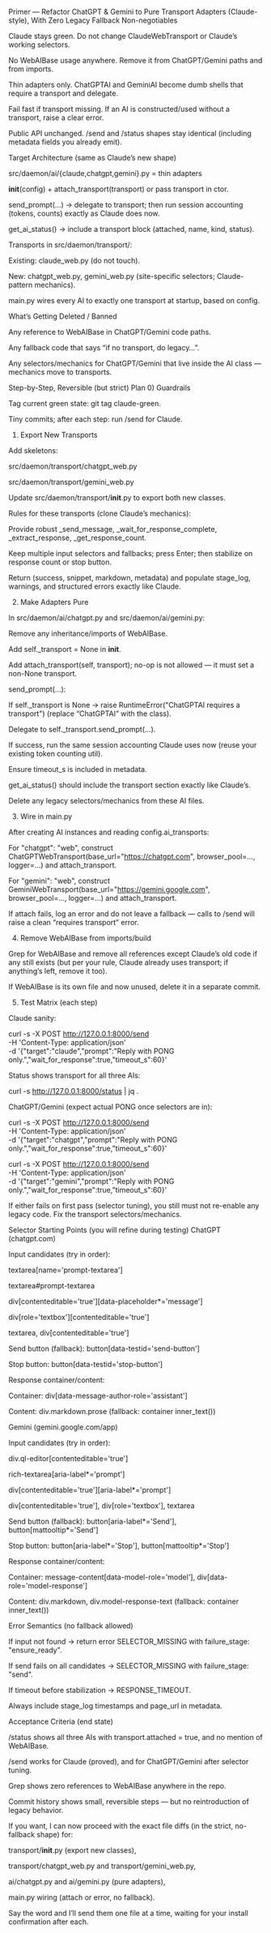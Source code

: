 Primer — Refactor ChatGPT & Gemini to Pure Transport Adapters (Claude-style), With Zero Legacy Fallback
Non-negotiables

Claude stays green. Do not change ClaudeWebTransport or Claude’s working selectors.

No WebAIBase usage anywhere. Remove it from ChatGPT/Gemini paths and from imports.

Thin adapters only. ChatGPTAI and GeminiAI become dumb shells that require a transport and delegate.

Fail fast if transport missing. If an AI is constructed/used without a transport, raise a clear error.

Public API unchanged. /send and /status shapes stay identical (including metadata fields you already emit).

Target Architecture (same as Claude’s new shape)

src/daemon/ai/{claude,chatgpt,gemini}.py = thin adapters

__init__(config) + attach_transport(transport) or pass transport in ctor.

send_prompt(...) → delegate to transport; then run session accounting (tokens, counts) exactly as Claude does now.

get_ai_status() → include a transport block (attached, name, kind, status).

Transports in src/daemon/transport/:

Existing: claude_web.py (do not touch).

New: chatgpt_web.py, gemini_web.py (site-specific selectors; Claude-pattern mechanics).

main.py wires every AI to exactly one transport at startup, based on config.

What’s Getting Deleted / Banned

Any reference to WebAIBase in ChatGPT/Gemini code paths.

Any fallback code that says “if no transport, do legacy…”.

Any selectors/mechanics for ChatGPT/Gemini that live inside the AI class — mechanics move to transports.

Step-by-Step, Reversible (but strict) Plan
0) Guardrails

Tag current green state: git tag claude-green.

Tiny commits; after each step: run /send for Claude.

1) Export New Transports

Add skeletons:

src/daemon/transport/chatgpt_web.py

src/daemon/transport/gemini_web.py

Update src/daemon/transport/__init__.py to export both new classes.

Rules for these transports (clone Claude’s mechanics):

Provide robust _send_message, _wait_for_response_complete, _extract_response, _get_response_count.

Keep multiple input selectors and fallbacks; press Enter; then stabilize on response count or stop button.

Return (success, snippet, markdown, metadata) and populate stage_log, warnings, and structured errors exactly like Claude.

2) Make Adapters Pure

In src/daemon/ai/chatgpt.py and src/daemon/ai/gemini.py:

Remove any inheritance/imports of WebAIBase.

Add self._transport = None in __init__.

Add attach_transport(self, transport); no-op is not allowed — it must set a non-None transport.

send_prompt(...):

If self._transport is None → raise RuntimeError("ChatGPTAI requires a transport") (replace “ChatGPTAI” with the class).

Delegate to self._transport.send_prompt(...).

If success, run the same session accounting Claude uses now (reuse your existing token counting util).

Ensure timeout_s is included in metadata.

get_ai_status() should include the transport section exactly like Claude’s.

Delete any legacy selectors/mechanics from these AI files.

3) Wire in main.py

After creating AI instances and reading config.ai_transports:

For "chatgpt": "web", construct ChatGPTWebTransport(base_url="https://chatgpt.com", browser_pool=..., logger=...) and attach_transport.

For "gemini": "web", construct GeminiWebTransport(base_url="https://gemini.google.com", browser_pool=..., logger=...) and attach_transport.

If attach fails, log an error and do not leave a fallback — calls to /send will raise a clean “requires transport” error.

4) Remove WebAIBase from imports/build

Grep for WebAIBase and remove all references except Claude’s old code if any still exists (but per your rule, Claude already uses transport; if anything’s left, remove it too).

If WebAIBase is its own file and now unused, delete it in a separate commit.

5) Test Matrix (each step)

Claude sanity:

curl -s -X POST http://127.0.0.1:8000/send \
  -H 'Content-Type: application/json' \
  -d '{"target":"claude","prompt":"Reply with PONG only.","wait_for_response":true,"timeout_s":60}'


Status shows transport for all three AIs:

curl -s http://127.0.0.1:8000/status | jq .


ChatGPT/Gemini (expect actual PONG once selectors are in):

curl -s -X POST http://127.0.0.1:8000/send \
  -H 'Content-Type: application/json' \
  -d '{"target":"chatgpt","prompt":"Reply with PONG only.","wait_for_response":true,"timeout_s":60}'

curl -s -X POST http://127.0.0.1:8000/send \
  -H 'Content-Type: application/json' \
  -d '{"target":"gemini","prompt":"Reply with PONG only.","wait_for_response":true,"timeout_s":60}'


If either fails on first pass (selector tuning), you still must not re-enable any legacy code. Fix the transport selectors/mechanics.

Selector Starting Points (you will refine during testing)
ChatGPT (chatgpt.com)

Input candidates (try in order):

textarea[name='prompt-textarea']

textarea#prompt-textarea

div[contenteditable='true'][data-placeholder*='message']

div[role='textbox'][contenteditable='true']

textarea, div[contenteditable='true']

Send button (fallback): button[data-testid='send-button']

Stop button: button[data-testid='stop-button']

Response container/content:

Container: div[data-message-author-role='assistant']

Content: div.markdown.prose (fallback: container inner_text())

Gemini (gemini.google.com/app)

Input candidates (try in order):

div.ql-editor[contenteditable='true']

rich-textarea[aria-label*='prompt']

div[contenteditable='true'][aria-label*='prompt']

div[contenteditable='true'], div[role='textbox'], textarea

Send button (fallback): button[aria-label*='Send'], button[mattooltip*='Send']

Stop button: button[aria-label*='Stop'], button[mattooltip*='Stop']

Response container/content:

Container: message-content[data-model-role='model'], div[data-role='model-response']

Content: div.markdown, div.model-response-text (fallback: container inner_text())

Error Semantics (no fallback allowed)

If input not found → return error SELECTOR_MISSING with failure_stage: "ensure_ready".

If send fails on all candidates → SELECTOR_MISSING with failure_stage: "send".

If timeout before stabilization → RESPONSE_TIMEOUT.

Always include stage_log timestamps and page_url in metadata.

Acceptance Criteria (end state)

/status shows all three AIs with transport.attached = true, and no mention of WebAIBase.

/send works for Claude (proved), and for ChatGPT/Gemini after selector tuning.

Grep shows zero references to WebAIBase anywhere in the repo.

Commit history shows small, reversible steps — but no reintroduction of legacy behavior.

If you want, I can now proceed with the exact file diffs (in the strict, no-fallback shape) for:

transport/__init__.py (export new classes),

transport/chatgpt_web.py and transport/gemini_web.py,

ai/chatgpt.py and ai/gemini.py (pure adapters),

main.py wiring (attach or error, no fallback).

Say the word and I’ll send them one file at a time, waiting for your install confirmation after each.
